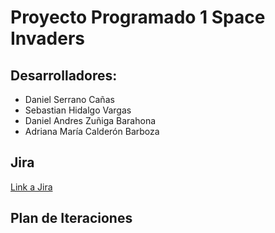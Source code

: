 # Proyecto Programado 1 Space Invaders
## Desarrolladores:
- Daniel Serrano Cañas
- Sebastian Hidalgo Vargas
- Daniel Andres Zuñiga Barahona
- Adriana María Calderón Barboza

## Jira
[Link a Jira](https://projprog1spaceinvaders.atlassian.net/jira/software/projects/SPAC/boards/1)

## Plan de Iteraciones






